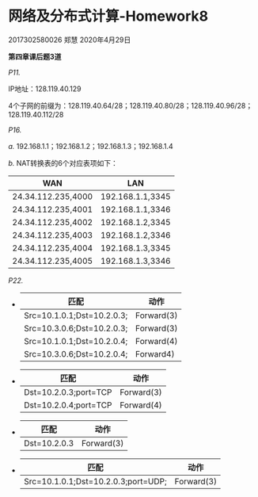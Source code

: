 # 网络及分布式计算-Homework8

2017302580026 郑慧                          2020年4月29日

**第四章课后题3道**

*P11.* 

IP地址：128.119.40.129

4个子网的前缀为：128.119.40.64/28；128.119.40.80/28；128.119.40.96/28；128.119.40.112/28



*P16.*

*a.* 192.168.1.1；192.168.1.2；192.168.1.3；192.168.1.4

*b.* NAT转换表的6个对应表项如下：

| WAN                | LAN              |
| ------------------ | ---------------- |
| 24.34.112.235,4000 | 192.168.1.1,3345 |
| 24.34.112.235,4001 | 192.168.1.1,3346 |
| 24.34.112.235,4002 | 192.168.1.2,3345 |
| 24.34.112.235,4003 | 192.168.1.2,3346 |
| 24.34.112.235,4004 | 192.168.1.3,3345 |
| 24.34.112.235,4005 | 192.168.1.3,3346 |



*P22.* 

* | 匹配                       | 动作       |
  | -------------------------- | ---------- |
  | Src=10.1.0.1;Dst=10.2.0.3; | Forward(3) |
  | Src=10.3.0.6;Dst=10.2.0.3; | Forward(3) |
  | Src=10.1.0.1;Dst=10.2.0.4; | Forward(4) |
  | Src=10.3.0.6;Dst=10.2.0.4; | Forward4)  |

* | 匹配                  | 动作       |
  | --------------------- | ---------- |
  | Dst=10.2.0.3;port=TCP | Forward(3) |
  | Dst=10.2.0.4;port=TCP | Forward(4) |

* | 匹配         | 动作       |
  | ------------ | ---------- |
  | Dst=10.2.0.3 | Forward(3) |

* | 匹配                                | 动作       |
  | ----------------------------------- | ---------- |
  | Src=10.1.0.1;Dst=10.2.0.3;port=UDP; | Forward(3) |